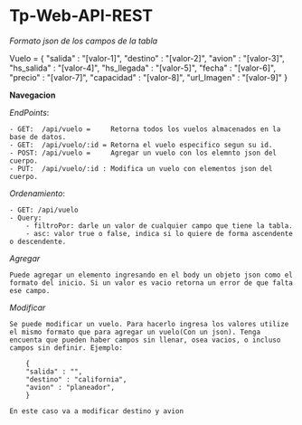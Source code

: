 # Tp-Web-API-REST

*Formato json de los campos de la tabla*

Vuelo = 
{
  "salida" : "[valor-1]",
  "destino" : "[valor-2]",
  "avion" : "[valor-3]",
  "hs_salida" : "[valor-4]",
  "hs_llegada" : "[valor-5]",
  "fecha" : "[valor-6]",
  "precio" : "[valor-7]",
  "capacidad" : "[valor-8]",
  "url_Imagen" : "[valor-9]"
}



**Navegacion**

*EndPoints*:

    - GET:  /api/vuelo =     Retorna todos los vuelos almacenados en la base de datos.
    - GET:  /api/vuelo/:id = Retorna el vuelo especifico segun su id.
    - POST: /api/vuelo =     Agregar un vuelo con los elemnto json del cuerpo.
    - PUT:  /api/vuelo/:id : Modifica un vuelo con elementos json del cuerpo.


*Ordenamiento*:

    - GET: /api/vuelo
    - Query: 
        - filtroPor: darle un valor de cualquier campo que tiene la tabla.
        - asc: valor true o false, indica si lo quiere de forma ascendente o descendente. 

*Agregar*

    Puede agregar un elemento ingresando en el body un objeto json como el formato del inicio. Si un valor es vacio retorna un error de que falta ese campo.

*Modificar*

    Se puede modificar un vuelo. Para hacerlo ingresa los valores utilize el mismo formato que para agregar un vuelo(Con un json). Tenga encuenta que pueden haber campos sin llenar, osea vacios, o incluso campos sin definir. Ejemplo:

        {
        "salida" : "",
        "destino" : "california",
        "avion" : "planeador",
        }

    En este caso va a modificar destino y avion

